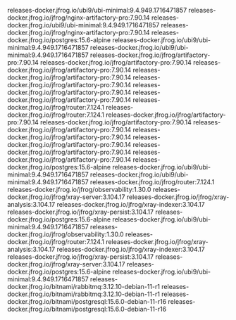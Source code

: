 
releases-docker.jfrog.io/ubi9/ubi-minimal:9.4.949.1716471857 
releases-docker.jfrog.io/jfrog/nginx-artifactory-pro:7.90.14 
releases-docker.jfrog.io/ubi9/ubi-minimal:9.4.949.1716471857 
releases-docker.jfrog.io/jfrog/nginx-artifactory-pro:7.90.14 
releases-docker.jfrog.io/postgres:15.6-alpine 
releases-docker.jfrog.io/ubi9/ubi-minimal:9.4.949.1716471857 
releases-docker.jfrog.io/ubi9/ubi-minimal:9.4.949.1716471857 
releases-docker.jfrog.io/jfrog/artifactory-pro:7.90.14 
releases-docker.jfrog.io/jfrog/artifactory-pro:7.90.14 
releases-docker.jfrog.io/jfrog/artifactory-pro:7.90.14 
releases-docker.jfrog.io/jfrog/artifactory-pro:7.90.14 
releases-docker.jfrog.io/jfrog/artifactory-pro:7.90.14 
releases-docker.jfrog.io/jfrog/artifactory-pro:7.90.14 
releases-docker.jfrog.io/jfrog/artifactory-pro:7.90.14 
releases-docker.jfrog.io/jfrog/router:7.124.1 
releases-docker.jfrog.io/jfrog/router:7.124.1 
releases-docker.jfrog.io/jfrog/artifactory-pro:7.90.14 
releases-docker.jfrog.io/jfrog/artifactory-pro:7.90.14 
releases-docker.jfrog.io/jfrog/artifactory-pro:7.90.14 
releases-docker.jfrog.io/jfrog/artifactory-pro:7.90.14 
releases-docker.jfrog.io/jfrog/artifactory-pro:7.90.14 
releases-docker.jfrog.io/jfrog/artifactory-pro:7.90.14 
releases-docker.jfrog.io/jfrog/artifactory-pro:7.90.14 
releases-docker.jfrog.io/postgres:15.6-alpine 
releases-docker.jfrog.io/ubi9/ubi-minimal:9.4.949.1716471857 
releases-docker.jfrog.io/ubi9/ubi-minimal:9.4.949.1716471857 
releases-docker.jfrog.io/jfrog/router:7.124.1 
releases-docker.jfrog.io/jfrog/observability:1.30.0 
releases-docker.jfrog.io/jfrog/xray-server:3.104.17 
releases-docker.jfrog.io/jfrog/xray-analysis:3.104.17 
releases-docker.jfrog.io/jfrog/xray-indexer:3.104.17 
releases-docker.jfrog.io/jfrog/xray-persist:3.104.17 
releases-docker.jfrog.io/postgres:15.6-alpine 
releases-docker.jfrog.io/ubi9/ubi-minimal:9.4.949.1716471857 
releases-docker.jfrog.io/jfrog/observability:1.30.0 
releases-docker.jfrog.io/jfrog/router:7.124.1 
releases-docker.jfrog.io/jfrog/xray-analysis:3.104.17 
releases-docker.jfrog.io/jfrog/xray-indexer:3.104.17 
releases-docker.jfrog.io/jfrog/xray-persist:3.104.17 
releases-docker.jfrog.io/jfrog/xray-server:3.104.17 
releases-docker.jfrog.io/postgres:15.6-alpine 
releases-docker.jfrog.io/ubi9/ubi-minimal:9.4.949.1716471857 
releases-docker.jfrog.io/bitnami/rabbitmq:3.12.10-debian-11-r1 
releases-docker.jfrog.io/bitnami/rabbitmq:3.12.10-debian-11-r1 
releases-docker.jfrog.io/bitnami/postgresql:15.6.0-debian-11-r16 
releases-docker.jfrog.io/bitnami/postgresql:15.6.0-debian-11-r16
